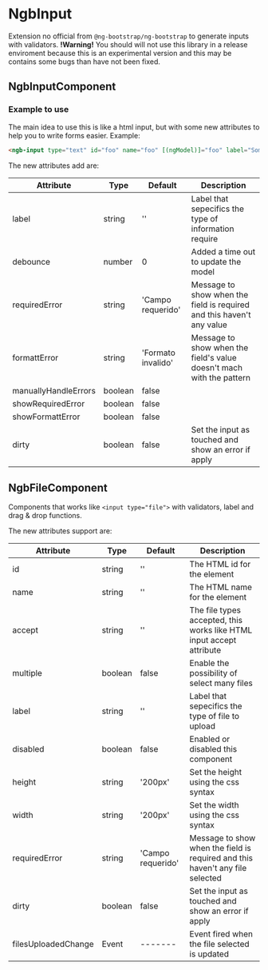 # NgbInput

Extension no official from `@ng-bootstrap/ng-bootstrap` to generate inputs with
validators. **!Warning!** You should will not use this library in a release
enviroment because this is an experimental version and this may be contains some
bugs than have not been fixed.

## NgbInputComponent

### Example to use

The main idea to use this is like a html input, but with some new attributes to
help you to write forms easier. Example:

```html
<ngb-input type="text" id="foo" name="foo" [(ngModel)]="foo" label="Some field" [required]="true" ...></ngb-input>
```

The new attributes add are:

| Attribute             | Type      | Default               | Description                           |
|-----------------------|-----------|-----------------------|---------------------------------------|
| label                 | string    | ''                    | Label that sepecifics the type of information require
| debounce              | number    | 0                     | Added a time out to update the model
| requiredError         | string    | 'Campo requerido'     | Message to show when the field is required and this haven't any value
| formattError          | string    | 'Formato invalido'    | Message to show when the field's value doesn't mach with the pattern
| manuallyHandleErrors  | boolean   | false                 |
| showRequiredError     | boolean   | false                 |
| showFormattError      | boolean   | false                 |
| dirty                 | boolean   | false                 | Set the input as touched and show an error if apply

## NgbFileComponent

Components that works like ```<input type="file">``` with validators, label and
drag & drop functions.

The new attributes support are:

| Attribute             | Type      | Default               | Description                           |
|-----------------------|-----------|-----------------------|---------------------------------------|
| id                    | string    | ''                    | The HTML id for the element
| name                  | string    | ''                    | The HTML name for the element
| accept                | string    | ''                    | The file types accepted, this works like HTML input accept attribute
| multiple              | boolean   | false                 | Enable the possibility of select many files
| label                 | string    | ''                    | Label that sepecifics the type of file to upload
| disabled              | boolean   | false                 | Enabled or disabled this component
| height                | string    | '200px'               | Set the height using the css syntax
| width                 | string    | '200px'               | Set the width using the css syntax
| requiredError         | string    | 'Campo requerido'     | Message to show when the field is required and this haven't any file selected
| dirty                 | boolean   | false                 | Set the input as touched and show an error if apply
| filesUploadedChange   | Event     | -------               | Event fired when the file selected is updated

